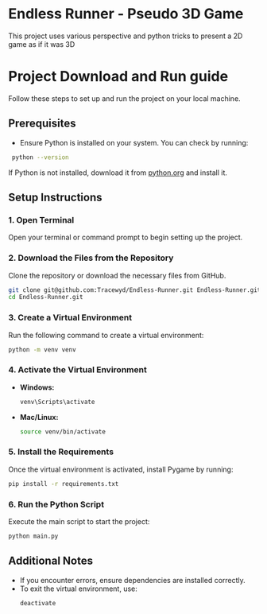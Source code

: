 # Endless Runner - Pseudo 3D Game 
This project uses various perspective and python tricks to present a 2D game as if it was 3D

# Project Download and Run guide

Follow these steps to set up and run the project on your local machine.

## Prerequisites
- Ensure Python is installed on your system. You can check by running:
 ```sh
  python --version
  ```
  If Python is not installed, download it from [python.org](https://www.python.org/) and install it.

## Setup Instructions

### 1. Open Terminal
Open your terminal or command prompt to begin setting up the project.

### 2. Download the Files from the Repository
Clone the repository or download the necessary files from GitHub.
```sh
git clone git@github.com:Tracewyd/Endless-Runner.git Endless-Runner.git 
cd Endless-Runner.git
```

### 3. Create a Virtual Environment
Run the following command to create a virtual environment:
```sh
python -m venv venv
```

### 4. Activate the Virtual Environment
- **Windows:**
  ```sh
  venv\Scripts\activate
  ```
- **Mac/Linux:**
  ```sh
  source venv/bin/activate
  ```

### 5. Install the Requirements
Once the virtual environment is activated, install Pygame by running:
```sh
pip install -r requirements.txt
```

### 6. Run the Python Script
Execute the main script to start the project:
```sh
python main.py
```

## Additional Notes
- If you encounter errors, ensure dependencies are installed correctly.
- To exit the virtual environment, use:
  ```sh
  deactivate
  ```


